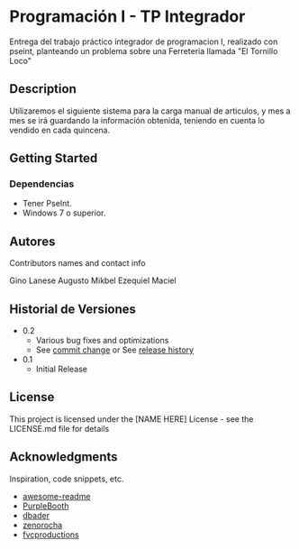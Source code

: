 # Programación I - TP Integrador

Entrega del trabajo práctico integrador de programacion I, realizado con pseint, planteando un problema sobre una Ferreteria llamada "El Tornillo Loco"

## Description

Utilizaremos el siguiente sistema para la carga manual de articulos, y mes a mes se irá guardando la información obtenida, teniendo en cuenta lo vendido en cada quincena.

## Getting Started

### Dependencias

* Tener PseInt.
* Windows 7 o superior.

## Autores

Contributors names and contact info

Gino Lanese
Augusto Mikbel
Ezequiel Maciel

## Historial de Versiones

* 0.2
    * Various bug fixes and optimizations
    * See [commit change]() or See [release history]()
* 0.1
    * Initial Release

## License

This project is licensed under the [NAME HERE] License - see the LICENSE.md file for details

## Acknowledgments

Inspiration, code snippets, etc.
* [awesome-readme](https://github.com/matiassingers/awesome-readme)
* [PurpleBooth](https://gist.github.com/PurpleBooth/109311bb0361f32d87a2)
* [dbader](https://github.com/dbader/readme-template)
* [zenorocha](https://gist.github.com/zenorocha/4526327)
* [fvcproductions](https://gist.github.com/fvcproductions/1bfc2d4aecb01a834b46)
